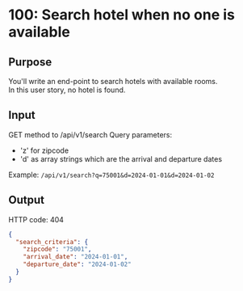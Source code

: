 # 100: Search hotel when no one is available

## Purpose

You'll write an end-point to search hotels with available rooms.\
In this user story, no hotel is found.

## Input
GET method to /api/v1/search
Query parameters:
- 'z' for zipcode
- 'd' as array strings which are the arrival and departure dates

Example: `/api/v1/search?q=75001&d=2024-01-01&d=2024-01-02`

## Output

HTTP code: 404

```json
{
  "search_criteria": {
    "zipcode": "75001",
    "arrival_date": "2024-01-01",
    "departure_date": "2024-01-02"
  }
}
```